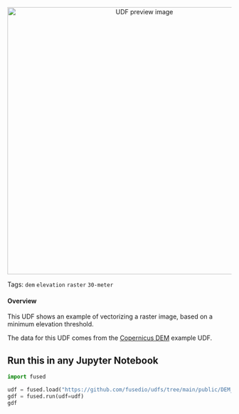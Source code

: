 <!--fused:preview-->
<p align="center"><img src="https://fused-magic.s3.us-west-2.amazonaws.com/thumbnails/udfs-staging/DEM_Tile_Example.png" width="600" alt="UDF preview image"></p>

<!--fused:tags-->
Tags: `dem` `elevation` `raster` `30-meter`

<!--fused:readme-->
#### Overview

This UDF shows an example of vectorizing a raster image, based on a minimum elevation threshold.

The data for this UDF comes from the [Copernicus DEM](https://github.com/fusedio/udfs/tree/main/public/DEM_Tile_Example) example UDF.


## Run this in any Jupyter Notebook

```python
import fused

udf = fused.load("https://github.com/fusedio/udfs/tree/main/public/DEM_Raster_to_Vector_Example")
gdf = fused.run(udf=udf)
gdf
```
